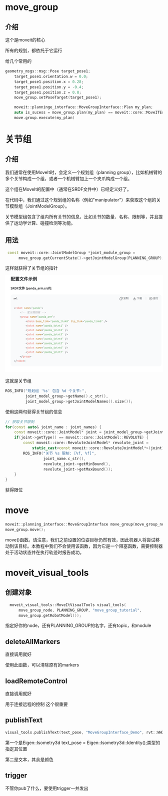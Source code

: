 # move_group
## 介绍
这个是moveit的核心

所有的规划，都依托于它运行

给几个常用的
```C++
geometry_msgs::msg::Pose target_pose1;
    target_pose1.orientation.w = 0.0;
    target_pose1.position.x = 0.28;
    target_pose1.position.y = -0.4;
    target_pose1.position.z = 0.8;
    move_group.setPoseTarget(target_pose1);
```
```C++
    moveit::planninge_interface::MoveGroupInterface::Plan my_plan;
    auto is_sucess = move_group.plan(my_plan) == moveit::core::MoveITErrorCode::SUCCESS;
    move.group.execute(my_plan)

```


# 关节组
## 介绍
我们通常在使用MoveIt时，会定义一个规划组（planning group），比如机械臂的多个关节构成一个组，或者一个机械臂加上一个夹爪构成一个组。

这个组在MoveIt的配置中（通常在SRDF文件中）已经定义好了。

在代码中，我们通过这个规划组的名称（例如"manipulator"）来获取这个组的关节模型组（JointModelGroup）。

关节模型组包含了组内所有关节的信息，比如关节的数量、名称、限制等，并且提供了运动学计算、碰撞检测等功能。

## 用法

```C++
 const moveit::core::JointModelGroup *joint_module_group =
      move_group.getCurrentState()->getJointModelGroup(PLANNING_GROUP);
```

这样就获得了关节组的指针

![alt text](image.png)

这就是关节组

```C++
ROS_INFO("规划组 '%s' 包含 %d 个关节:", 
         joint_model_group->getName().c_str(),
         joint_model_group->getJointModelNames().size());
```
使用这两句获得关节组的信息

```C++
// 获取关节限制
for(const auto& joint_name : joint_names) {
    const moveit::core::JointModel* joint = joint_model_group->getJointModel(joint_name);
    if(joint->getType() == moveit::core::JointModel::REVOLUTE) {
        const moveit::core::RevoluteJointModel* revolute_joint = 
            static_cast<const moveit::core::RevoluteJointModel*>(joint);
        ROS_INFO("关节 %s 限制: [%f, %f]", 
                 joint_name.c_str(),
                 revolute_joint->getMinBound(),
                 revolute_joint->getMaxBound());
    }
}
```
获得限位

# move
```C++
moveit::planning_interface::MoveGroupInterface move_group(move_group_node,PLANNING_GROUP);
move_group.move();
```

move()函数。请注意，我们之前设置的位姿目标仍然有效，因此机器人将尝试移动到该目标。本教程中我们不会使用该函数，因为它是一个阻塞函数，需要控制器处于活动状态并在执行轨迹时报告成功。

# moveit_visual_tools

## 创建对象
```C++
  moveit_visual_tools::MoveItVisualTools visual_tools(
      move_group_node, PLANNING_GROUP, "move_group_tutorial",
      move_group.getRobotModel());
```
指定好你的node，还有PLANNING_GROUP的名字，还有topic，和module

## deleteAllMarkers
直接调用就好

使用此函数，可以清除原有的markers

## loadRemoteControl
直接调用就好


用于连接远程的控制
这个很重要

## publishText

```C++
visual_tools.publishText(text_pose, "MoveGroupInterface_Demo", rvt::WHITE, rvt::XLARGE);
```

第一个是Eigen::Isometry3d text_pose = Eigen::Isometry3d::Identity();类型的
指定其位置

第二是文本，其余是颜色

## trigger
不管你pub了什么，要使用trigger一并发出
